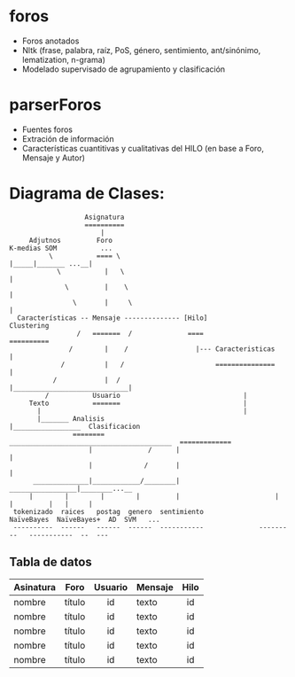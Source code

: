 # foros
- Foros anotados
- Nltk (frase, palabra, raíz, PoS, género, sentimiento, ant/sinónimo, lematization, n-grama)
- Modelado supervisado de agrupamiento y clasificación

# parserForos
- Fuentes foros
- Extración de información
- Características cuantitivas y cualitativas del HILO (en base a Foro, Mensaje y Autor)

# Diagrama de Clases:
          
                           
                           
                       Asignatura     
                       ==========     
                           |
         Adjutnos         Foro                                               K-medias SOM           ... 
              \           ==== \                                                 |_____|_______ ...__|
                \           |   \                                                            |                
                  \         |    \                                                           |
                    \       |     \                                                          |                  
      Características -- Mensaje -------------- [Hilo]                                   Clustering
                     /   =======  /              ====                                    ==========
                   /        |    /                 |--- Caracteristicas                      |
                 /          |   /                       ===============                      |
               /            |  /                               |_____________________________|
             /           Usuario                               |
         Texto           =======                               |
           |                                                   | 
           |_______ Analisis                                   |_________________  Clasificacion
                    ========            _________________________________________  =============
                        |              /      |                                          |
                        |             /       |                                          | 
          ______________|____________/________|                         _________________|________...__
         |        |        |        |         |                        |           |         |   |     |
     tokenizado  raices   postag  genero  sentimiento              NaïveBayes  NaïveBayes+  AD  SVM   ...
     ----------  ------   ------  ------  -----------              ---------   -----------  --  ---

## Tabla de datos
| Asinatura     | Foro          | Usuario   | Mensaje   | Hilo      |
| ------------- | :------------:| :--------:| :-------- | :--------:|
| nombre        | título        | id        | texto     | id        |
| nombre        | título        | id        | texto     | id        |
| nombre        | título        | id        | texto     | id        |
| nombre        | título        | id        | texto     | id        |
| nombre        | título        | id        | texto     | id        |